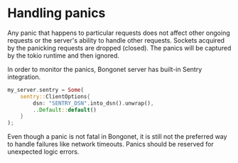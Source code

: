 # Handling panics

Any panic that happens to particular requests does not affect other ongoing requests or the server's ability to handle other requests. Sockets acquired by the panicking requests are dropped (closed). The panics will be captured by the tokio runtime and then ignored.

In order to monitor the panics, Bongonet server has built-in Sentry integration.
```rust
my_server.sentry = Some(
    sentry::ClientOptions{
        dsn: "SENTRY_DSN".into_dsn().unwrap(),
        ..Default::default()
    }
);
```

Even though a panic is not fatal in Bongonet, it is still not the preferred way to handle failures like network timeouts. Panics should be reserved for unexpected logic errors.
